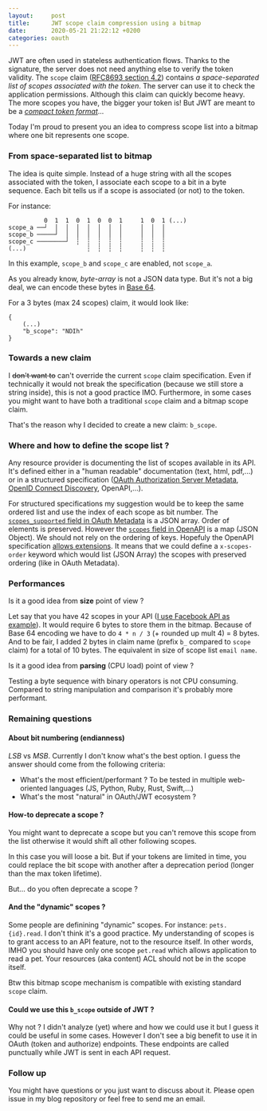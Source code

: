 ```yaml
---
layout:     post
title:      JWT scope claim compression using a bitmap
date:       2020-05-21 21:22:12 +0200
categories: oauth
---
```


JWT are often used in stateless authentication flows. Thanks to the signature, the server does not need anything else to verify the token validity.
The `scope` claim ([RFC8693 section 4.2](https://tools.ietf.org/html/rfc8693#section-4.2)) contains _a space-separated list of scopes associated with the token_. The server can use it to check the application permissions.
Although this claim can quickly become heavy. The more scopes you have, the bigger your token is!
But JWT are meant to be a [_compact token format_](https://tools.ietf.org/html/rfc7519#section-1)...

Today I'm proud to present you an idea to compress scope list into a bitmap where one bit represents one scope.

### From space-separated list to bitmap

The idea is quite simple. Instead of a huge string with all the scopes associated with the token, I associate each scope to a bit in a byte sequence. Each bit tells us if a scope is associated (or not) to the token.

For instance:

```
          0  1  1  0  1  0  0  1     1  0  1 (...)
scope_a ──┘  │  │  │  │  │  │  │     │  │  │
scope_b ─────┘  │  │  │  │  │  │     │  │  │
scope_c ────────┘  ┆  ┆  ┆  ┆  ┆     ┆  ┆  ┆
(...)                 ┆  ┆  ┆  ┆     ┆  ┆  ┆
```

In this example, `scope_b` and `scope_c` are enabled, not `scope_a`.

As you already know, _byte-array_ is not a JSON data type. But it's not a big deal, we can encode these bytes in [Base 64](https://tools.ietf.org/html/rfc4648#section-4).

For a 3 bytes (max 24 scopes) claim, it would look like:

```
{
    (...)
    "b_scope": "NDIh"
}
```

### Towards a new claim

I ~~don't want to~~ can't override the current `scope` claim specification. Even if technically it would not break the specification (because we still store a string inside), this is not a good practice IMO. Furthermore, in some cases you might want to have both a traditional `scope` claim and a bitmap scope claim.

That's the reason why I decided to create a new claim: `b_scope`.

### Where and how to define the scope list ?

Any resource provider is documenting the list of scopes available in its API. It's defined either in a "human readable" documentation (text, html, pdf,...) or in a structured specification ([OAuth Authorization Server Metadata](https://tools.ietf.org/html/rfc8414), [OpenID Connect Discovery](https://openid.net/specs/openid-connect-discovery-1_0.html), OpenAPI,...).

For structured specifications my suggestion would be to keep the same ordered list and use the index of each scope as bit number.
The [`scopes_supported` field in OAuth Metadata](https://tools.ietf.org/html/rfc8414#section-2) is a JSON array. Order of elements is preserved. However the [`scopes` field in OpenAPI](https://github.com/OAI/OpenAPI-Specification/blob/master/versions/3.0.3.md#oauth-flow-object) is a map (JSON Object). We should not rely on the ordering of keys. Hopefuly the OpenAPI specification [allows extensions](https://github.com/OAI/OpenAPI-Specification/blob/master/versions/3.0.3.md#specificationExtensions). It means that we could define a `x-scopes-order` keyword which would list (JSON Array) the scopes with preserved ordering (like in OAuth Metadata).

### Performances

Is it a good idea from **size** point of view ?

Let say that you have 42 scopes in your API ([I use Facebook API as example](https://developers.facebook.com/docs/facebook-login/permissions/)). It would require 6 bytes to store them in the bitmap. Because of Base 64 encoding we have to do `4 * n / 3` (+ rounded up mult 4) = 8 bytes. And to be fair, I added 2 bytes in claim name (prefix `b_` compared to `scope` claim) for a total of 10 bytes. The equivalent in size of scope list `email name`.

Is it a good idea from **parsing** (CPU load) point of view ?

Testing a byte sequence with binary operators is not CPU consuming. Compared to string manipulation and comparison it's probably more performant.

### Remaining questions

#### About bit numbering (endianness)

_LSB_ vs _MSB_. Currently I don't know what's the best option. I guess the answer should come from the following criteria:

  - What's the most efficient/performant ?
    To be tested in multiple web-oriented languages (JS, Python, Ruby, Rust, Swift,...)
  - What's the most "natural" in OAuth/JWT ecosystem ?

#### How-to deprecate a scope ?

You might want to deprecate a scope but you can't remove this scope from the list otherwise it would shift all other following scopes.

In this case you will loose a bit. But if your tokens are limited in time, you could replace the bit scope with another after a deprecation period (longer than the max token lifetime).

But... do you often deprecate a scope ?

#### And the "dynamic" scopes ?

Some people are definining "dynamic" scopes. For instance: `pets.{id}.read`. I don't think it's a good practice. My understanding of scopes is to grant access to an API feature, not to the resource itself. In other words, IMHO you should have only one scope `pet.read` which allows application to read a pet. Your resources (aka content) ACL should not be in the scope itself.

Btw this bitmap scope mechanism is compatible with existing standard `scope` claim.

#### Could we use this `b_scope` outside of JWT ?

Why not ? I didn't analyze (yet) where and how we could use it but I guess it could be useful in some cases.
However I don't see a big benefit to use it in OAuth (token and authorize) endpoints. These endpoints are called punctually while JWT is sent in each API request.


### Follow up

You might have questions or you just want to discuss about it. Please open issue in my blog repository or feel free to send me an email.
